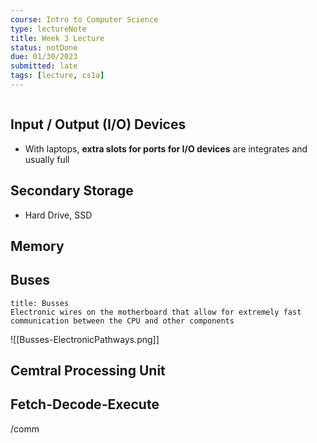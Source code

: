 ```yaml
---
course: Intro to Computer Science
type: lectureNote
title: Week 3 Lecture
status: notDone
due: 01/30/2023
submitted: late
tags: [lecture, cs1a]
---
```



```toc
```


## Input / Output (I/O) Devices

- With laptops, **extra slots for ports for I/O devices** are integrates and usually full


## Secondary Storage

- Hard Drive, SSD

## Memory

## Buses

```ad-info
title: Busses
Electronic wires on the motherboard that allow for extremely fast communication between the CPU and other components

```
![[Busses-ElectronicPathways.png]]


## Cemtral Processing Unit

## Fetch-Decode-Execute
/comm